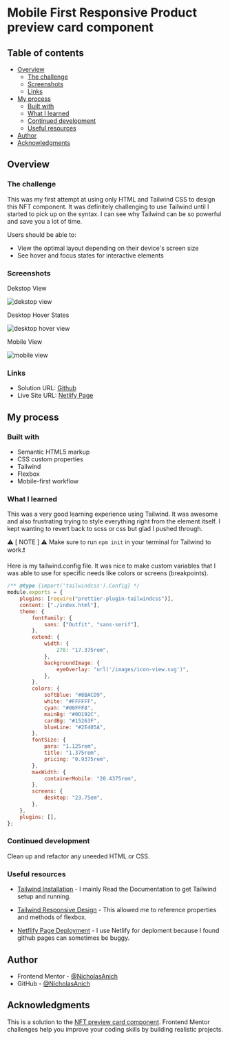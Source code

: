 # Mobile First Responsive Product preview card component

## Table of contents

-   [Overview](#overview)
    -   [The challenge](#the-challenge)
    -   [Screenshots](#screenshots)
    -   [Links](#links)
-   [My process](#my-process)
    -   [Built with](#built-with)
    -   [What I learned](#what-i-learned)
    -   [Continued development](#continued-development)
    -   [Useful resources](#useful-resources)
-   [Author](#author)
-   [Acknowledgments](#acknowledgments)

## Overview

### The challenge

This was my first attempt at using only HTML and Tailwind CSS to design this NFT component. It was definitely challenging to use Tailwind until I started to pick up on the syntax. I can see why Tailwind can be so powerful and save you a lot of time.

Users should be able to:

-   View the optimal layout depending on their device's screen size
-   See hover and focus states for interactive elements

### Screenshots

Dekstop View

![dekstop view](./screenshots/desktop.png)

Desktop Hover States

![desktop hover view](./screenshots/desktopActive.png)

Mobile View

![mobile view](./screenshots/mobile.png)

### Links

-   Solution URL: [Github](https://github.com/NicholasAnich/NFT-Card-Component)
-   Live Site URL: [Netlify Page](https://tranquil-conkies-de56ab.netlify.app/)

## My process

### Built with

-   Semantic HTML5 markup
-   CSS custom properties
-   Tailwind
-   Flexbox
-   Mobile-first workflow

### What I learned

This was a very good learning experience using Tailwind. It was awesome and also frustrating trying to style everything right from the element itself. I kept wanting to revert back to scss or css but glad I pushed through.

⚠️ [ NOTE ] ⚠️ Make sure to run `npm init` in your terminal for Tailwind to work.❗

Here is my tailwind.config file. It was nice to make custom variables that I was able to use for specific needs like colors or screens (breakpoints).

```js
/** @type {import('tailwindcss').Config} */
module.exports = {
    plugins: [require("prettier-plugin-tailwindcss")],
    content: ["./index.html"],
    theme: {
        fontFamily: {
            sans: ["Outfit", "sans-serif"],
        },
        extend: {
            width: {
                278: "17.375rem",
            },
            backgroundImage: {
                eyeOverlay: "url('/images/icon-view.svg')",
            },
        },
        colors: {
            softBlue: "#8BACD9",
            white: "#FFFFFF",
            cyan: "#00FFF8",
            mainBg: "#0D192C",
            cardBg: "#15263F",
            blueLine: "#2E405A",
        },
        fontSize: {
            para: "1.125rem",
            title: "1.375rem",
            pricing: "0.9375rem",
        },
        maxWidth: {
            containerMobile: "20.4375rem",
        },
        screens: {
            desktop: "23.75em",
        },
    },
    plugins: [],
};
```

### Continued development

Clean up and refactor any uneeded HTML or CSS.

### Useful resources

-   [Tailwind Installation](https://tailwindcss.com/docs/installation) - I mainly Read the Documentation to get Tailwind setup and running.

-   [Tailwind Responsive Design](https://tailwindcss.com/docs/responsive-design) - This allowed me to reference properties and methods of flexbox.

-   [Netflify Page Deployment](https://www.netlify.com/) - I use Netlify for deploment because I found github pages can sometimes be buggy.

## Author

-   Frontend Mentor - [@NicholasAnich](https://www.frontendmentor.io/profile/yourusername)
-   GitHub - [@NicholasAnich](https://github.com/NicholasAnich)

## Acknowledgments

This is a solution to the [NFT preview card component](https://www.frontendmentor.io/challenges/nft-preview-card-component-SbdUL_w0U). Frontend Mentor challenges help you improve your coding skills by building realistic projects.
